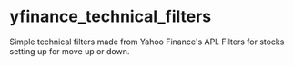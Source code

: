 # yfinance_technical_filters
Simple technical filters made from Yahoo Finance's API. Filters for stocks setting up for move up or down.

